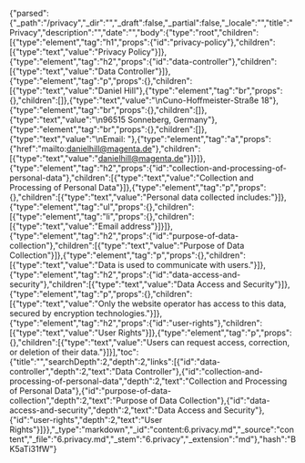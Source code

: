 {"parsed":{"_path":"/privacy","_dir":"","_draft":false,"_partial":false,"_locale":"","title":"Privacy","description":"","date":"","body":{"type":"root","children":[{"type":"element","tag":"h1","props":{"id":"privacy-policy"},"children":[{"type":"text","value":"Privacy Policy"}]},{"type":"element","tag":"h2","props":{"id":"data-controller"},"children":[{"type":"text","value":"Data Controller"}]},{"type":"element","tag":"p","props":{},"children":[{"type":"text","value":"Daniel Hill"},{"type":"element","tag":"br","props":{},"children":[]},{"type":"text","value":"\nCuno-Hoffmeister-Straße 18"},{"type":"element","tag":"br","props":{},"children":[]},{"type":"text","value":"\n96515 Sonneberg, Germany"},{"type":"element","tag":"br","props":{},"children":[]},{"type":"text","value":"\nEmail: "},{"type":"element","tag":"a","props":{"href":"mailto:danielhill@magenta.de"},"children":[{"type":"text","value":"danielhill@magenta.de"}]}]},{"type":"element","tag":"h2","props":{"id":"collection-and-processing-of-personal-data"},"children":[{"type":"text","value":"Collection and Processing of Personal Data"}]},{"type":"element","tag":"p","props":{},"children":[{"type":"text","value":"Personal data collected includes:"}]},{"type":"element","tag":"ul","props":{},"children":[{"type":"element","tag":"li","props":{},"children":[{"type":"text","value":"Email address"}]}]},{"type":"element","tag":"h2","props":{"id":"purpose-of-data-collection"},"children":[{"type":"text","value":"Purpose of Data Collection"}]},{"type":"element","tag":"p","props":{},"children":[{"type":"text","value":"Data is used to communicate with users."}]},{"type":"element","tag":"h2","props":{"id":"data-access-and-security"},"children":[{"type":"text","value":"Data Access and Security"}]},{"type":"element","tag":"p","props":{},"children":[{"type":"text","value":"Only the website operator has access to this data, secured by encryption technologies."}]},{"type":"element","tag":"h2","props":{"id":"user-rights"},"children":[{"type":"text","value":"User Rights"}]},{"type":"element","tag":"p","props":{},"children":[{"type":"text","value":"Users can request access, correction, or deletion of their data."}]}],"toc":{"title":"","searchDepth":2,"depth":2,"links":[{"id":"data-controller","depth":2,"text":"Data Controller"},{"id":"collection-and-processing-of-personal-data","depth":2,"text":"Collection and Processing of Personal Data"},{"id":"purpose-of-data-collection","depth":2,"text":"Purpose of Data Collection"},{"id":"data-access-and-security","depth":2,"text":"Data Access and Security"},{"id":"user-rights","depth":2,"text":"User Rights"}]}},"_type":"markdown","_id":"content:6.privacy.md","_source":"content","_file":"6.privacy.md","_stem":"6.privacy","_extension":"md"},"hash":"BK5aTi31fW"}